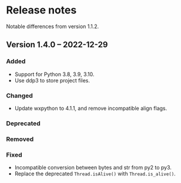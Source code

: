 # Release notes

Notable differences from version 1.1.2.

## Version 1.4.0 – 2022-12-29

### Added

- Support for Python 3.8, 3.9, 3.10.
- Use ddp3 to store project files.

### Changed

- Update wxpython to 4.1.1, and remove incompatible align flags.

### Deprecated

### Removed

### Fixed

- Incompatible conversion between bytes and str from py2 to py3.
- Replace the deprecated `Thread.isAlive()` with `Thread.is_alive()`.
